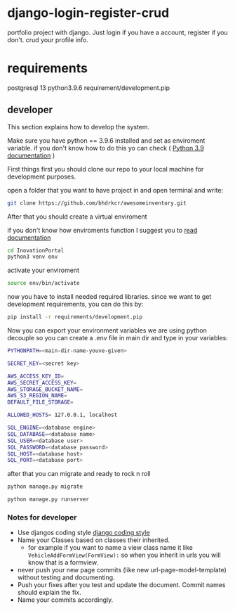 # django-login-register-crud

portfolio project with django. Just login if you have a account, register if you don't. crud your profile info.

# requirements

postgresql 13
python3.9.6
requirement/development.pip

## developer

This section explains how to develop the system.

Make sure you have python == 3.9.6 installed and set as enviroment variable.
if you don't know how to do this yo can check ( [Python 3.9 documentation](https://docs.python.org/3.9/) )

First things first you should clone our repo to your local machine for development purposes.

open a folder that you want to have project in and open terminal and write:

```bash
git clone https://github.com/bhdrkcr/awesomeinventory.git
```

After that you should create a virtual enviroment

if you don't know how enviroments function I suggest you to [read documentation](https://docs.python.org/3/library/venv.html)

```bash
cd InovationPortal
python3 venv env
```

activate your enviroment

```bash
source env/bin/activate
```

now you have to install needed required libraries.
since we want to get development requirements, you can do this by:

```bash
pip install -r requirements/development.pip
```

Now you can export your environment variables
we are using python decouple so you can create a .env file in main dir and type in your variables:

```bash
PYTHONPATH=<main-dir-name-youve-given>

SECRET_KEY=<secret key>

AWS_ACCESS_KEY_ID=
AWS_SECRET_ACCESS_KEY=
AWS_STORAGE_BUCKET_NAME=
AWS_S3_REGION_NAME=
DEFAULT_FILE_STORAGE=

ALLOWED_HOSTS= 127.0.0.1, localhost

SQL_ENGINE=<database engine>
SQL_DATABASE=<database name>
SQL_USER=<database user>
SQL_PASSWORD=<database password>
SQL_HOST=<database host>
SQL_PORT=<database port>
```

after that you can migrate and ready to rock n roll

```bash
python manage.py migrate
```

```bash
python manage.py runserver
```

### Notes for developer

- Use djangos coding style [django coding style](https://docs.djangoproject.com/en/dev/internals/contributing/writing-code/coding-style/)
- Name your Classes based on classes their inherited.
  - for example if you want to name a view class name it like `VehicleAddFormView(FormView):` so when you inherit in urls you will know that is a formview.
- never push your new page commits (like new url-page-model-template) without testing and documenting.
- Push your fixes after you test and update the document. Commit names should explain the fix.
- Name your commits accordingly.
